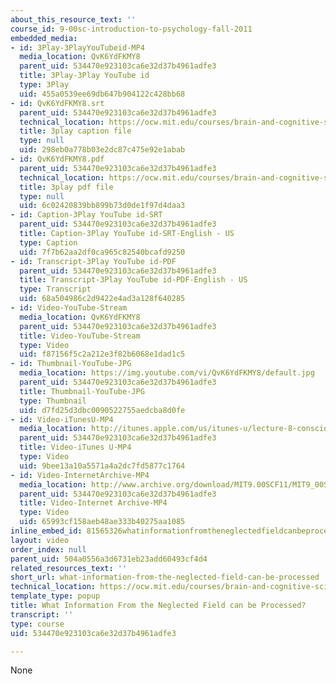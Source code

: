 ```yaml
---
about_this_resource_text: ''
course_id: 9-00sc-introduction-to-psychology-fall-2011
embedded_media:
- id: 3Play-3PlayYouTubeid-MP4
  media_location: QvK6YdFKMY8
  parent_uid: 534470e923103ca6e32d37b4961adfe3
  title: 3Play-3Play YouTube id
  type: 3Play
  uid: 455a0539ee69db647b904122c428bb68
- id: QvK6YdFKMY8.srt
  parent_uid: 534470e923103ca6e32d37b4961adfe3
  technical_location: https://ocw.mit.edu/courses/brain-and-cognitive-sciences/9-00sc-introduction-to-psychology-fall-2011/consciousness/what-information-from-the-neglected-field-can-be-processed/QvK6YdFKMY8.srt
  title: 3play caption file
  type: null
  uid: 298eb0a778b03e2dc87c475e92e1abab
- id: QvK6YdFKMY8.pdf
  parent_uid: 534470e923103ca6e32d37b4961adfe3
  technical_location: https://ocw.mit.edu/courses/brain-and-cognitive-sciences/9-00sc-introduction-to-psychology-fall-2011/consciousness/what-information-from-the-neglected-field-can-be-processed/QvK6YdFKMY8.pdf
  title: 3play pdf file
  type: null
  uid: 6c02420839bb899b73d0de1f97d4daa3
- id: Caption-3Play YouTube id-SRT
  parent_uid: 534470e923103ca6e32d37b4961adfe3
  title: Caption-3Play YouTube id-SRT-English - US
  type: Caption
  uid: 7f7b62aa2df0ca965c82540bcafd9250
- id: Transcript-3Play YouTube id-PDF
  parent_uid: 534470e923103ca6e32d37b4961adfe3
  title: Transcript-3Play YouTube id-PDF-English - US
  type: Transcript
  uid: 68a504986c2d9422e4ad3a128f640285
- id: Video-YouTube-Stream
  media_location: QvK6YdFKMY8
  parent_uid: 534470e923103ca6e32d37b4961adfe3
  title: Video-YouTube-Stream
  type: Video
  uid: f87156f5c2a212e3f82b6068e1dad1c5
- id: Thumbnail-YouTube-JPG
  media_location: https://img.youtube.com/vi/QvK6YdFKMY8/default.jpg
  parent_uid: 534470e923103ca6e32d37b4961adfe3
  title: Thumbnail-YouTube-JPG
  type: Thumbnail
  uid: d7fd25d3dbc0090522755aedcba8d0fe
- id: Video-iTunesU-MP4
  media_location: http://itunes.apple.com/us/itunes-u/lecture-8-consciousness/id501335817?i=112593501
  parent_uid: 534470e923103ca6e32d37b4961adfe3
  title: Video-iTunes U-MP4
  type: Video
  uid: 9bee13a10a5571a4a2dc7fd5877c1764
- id: Video-InternetArchive-MP4
  media_location: http://www.archive.org/download/MIT9.00SCF11/MIT9_00SCF11_lec08_300k.mp4
  parent_uid: 534470e923103ca6e32d37b4961adfe3
  title: Video-Internet Archive-MP4
  type: Video
  uid: 65993cf158aeb48ae333b40275aa1085
inline_embed_id: 81565326whatinformationfromtheneglectedfieldcanbeprocessed?69968226
layout: video
order_index: null
parent_uid: 504a0556a3d6731eb23add60493cf4d4
related_resources_text: ''
short_url: what-information-from-the-neglected-field-can-be-processed
technical_location: https://ocw.mit.edu/courses/brain-and-cognitive-sciences/9-00sc-introduction-to-psychology-fall-2011/consciousness/what-information-from-the-neglected-field-can-be-processed
template_type: popup
title: What Information From the Neglected Field can be Processed?
transcript: ''
type: course
uid: 534470e923103ca6e32d37b4961adfe3

---
```

None